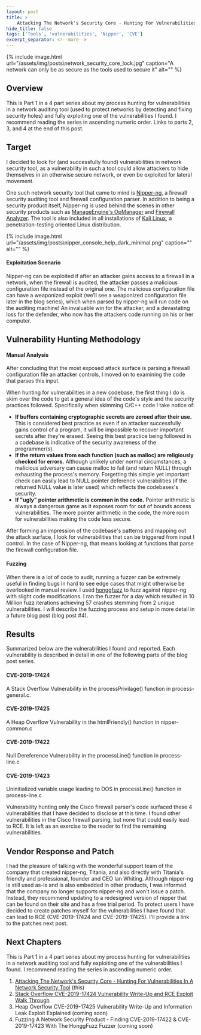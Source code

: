 ```yaml
---
layout: post
title: >
    Attacking The Network's Security Core - Hunting For Vulnerabilities In A Network Security Tool
hide_title: false
tags: ['Tools', 'vulnerabilities', 'Nipper', 'CVE']
excerpt_separator: <!--more-->
---
```


{% include image.html url="/assets/img/posts\network_security_core_lock.jpg" caption="A network can only be as secure as the tools used to secure it" alt="" %}
## Overview 
This is Part 1 in a 4 part series about my process hunting for vulnerabilities in a network auditing tool \(used to protect networks by detecting and fixing security holes\) and fully exploiting one of the vulnerabilities I found. I recommend reading the series in ascending numeric order. Links to parts 2, 3, and 4 at the end of this post.
## Target
I decided to look for \(and successfully found\) vulnerabilities in network security tool, as a vulnerability in such a tool could allow attackers to hide themselves in an otherwise secure network, or even be exploited for lateral movement.

One such network security tool that came to mind is [Nipper\-ng](https://code.google.com/archive/p/nipper-ng/), a firewall security auditing tool and firewall configuration parser. In addition to being a security product itself, Nipper\-ng is used behind the scenes in other security products such as [ManageEngine's OpManager](https://www.manageengine.com/network-monitoring/) and [Firewall Analyzer](https://www.manageengine.com/products/firewall/). The tool is also included in all installations of [Kali Linux](https://tools.kali.org/reporting-tools/nipper-ng), a penetration\-testing oriented Linux distribution.

{% include image.html url="/assets/img/posts\nipper_console_help_dark_minimal.png" caption="" alt="" %}
#### Exploitation Scenario
Nipper\-ng can be exploited if after an attacker gains access to a firewall in a network, when the firewall is audited, the attacker passes a malicious configuration file instead of the original one. The malicious configuration file can have a weaponized exploit \(we’ll see a weaponized configuration file later in the blog series\), which when parsed by nipper\-ng will run code on the auditing machine\! An invaluable win for the attacker, and a devastating loss for the defender, who now has the attackers code running on his or her computer.
## Vulnerability Hunting Methodology
#### Manual Analysis
After concluding that the most exposed attack surface is parsing a firewall configuration file an attacker controls, I moved on to examining the code that parses this input.

When hunting for vulnerabilities in a new codebase, the first thing I do is skim over the code to get a general idea of the code's style and the security practices followed. Specifically when skimming C/C\+\+ code I take notice of:
* **If buffers containing cryptographic secrets are zeroed after their use.** This is considered best practice as even if an attacker successfully gains control of a program, it will be impossible to recover important secrets after they're erased. Seeing this best practice being followed in a codebase is indicative of the security awareness of the programmer\(s\).
* **If the return values from each function \(such as malloc\) are religiously checked for errors.** Although unlikely under normal circumstances, a malicious adversary can  cause malloc to fail \(and return NULL\) through exhausting the process's  memory. Forgetting this simple yet important check can easily lead to NULL pointer deference vulnerabilities \(if the returned NULL value is later used\) which reflects the codebases's security. 
* **If "ugly" pointer arithmetic is common in the code.** Pointer arithmetic is always a dangerous game as it exposes room for out of bounds access vulnerabilities. The more pointer arithmetic in the code, the more room for vulnerabilities making the code less secure. 


After forming an impression of the codebase's patterns and mapping out the attack surface, I look for vulnerabilities that can be triggered from input I control. In the case of Nipper\-ng, that means looking at functions that parse the firewall configuration file. 
#### Fuzzing
When there is a lot of code to audit, running a fuzzer can be extremely useful in finding bugs in hard to see edge cases that might otherwise be overlooked in manual review. I used [honggfuzz](https://github.com/google/honggfuzz) to fuzz against nipper\-ng with slight code modifications.  I ran the fuzzer for a day which resulted in 10 Million fuzz iterations achieving 57 crashes stemming from 2 unique vulnerabilities. I will describe the fuzzing process and setup in more detail in a future blog post \(blog post \#4\).
## Results
Summarized below are the vulnerabilities I found and reported. Each vulnerability is described in detail in one of the following parts of the blog post series.
#### CVE\-2019\-17424
A Stack Overflow Vulnerability in the processPrivilage\(\) function in process\-general.c.
#### CVE\-2019\-17425
A Heap Overflow Vulnerability in the htmlFriendly\(\) function in nipper\-common.c
#### CVE\-2019\-17422
Null Dereference Vulnerability in the processLine\(\) function in process\-line.c
#### CVE\-2019\-17423
Uninitialized variable usage leading to DOS in processLine\(\) function in process\-line.c

Vulnerability hunting only the Cisco firewall parser's code surfaced these 4 vulnerabilities that I have decided to disclose at this time. I found other vulnerabilities in the Cisco firewall parsing, but none that could easily lead to RCE. It is left as an exercise to the reader to find the remaining vulnerabilities.
## Vendor Response and Patch
I had the pleasure of talking with the wonderful support team of the company that created nipper\-ng, Titania, and also directly with Titania's friendly and professional, founder and CEO Ian Whiting. Although nipper\-ng is still used as\-is and is also embedded in other products, I was informed that the company no longer supports nipper\-ng and won't issue a patch. Instead, they recommend updating to a redesigned version of nipper that can be found on their site and has a free trial period.
To protect users I have decided to create patches myself for the vulnerabilities I have found that can lead to RCE \(CVE\-2019\-17424 and CVE\-2019\-17425\). I'll provide a link to the patches next post.
## Next Chapters
This is Part 1 in a 4 part series about my process hunting for  vulnerabilities in a network auditing tool and fully exploiting one of  the vulnerabilities I found. I recommend reading the series in ascending  numeric order.
1. [Attacking The Network's Security Core \- Hunting For Vulnerabilities In A Network Security Tool](https://blog.vastart.dev/2019/10/attacking-networks-security-core.html) \(this\)
2. [Stack Overflow CVE\-2019\-17424 Vulnerability Write\-Up and RCE Exploit Walk Through](https://blog.vastart.dev/2019/10/stack-overflow-cve-2019-17424.html)
3. Heap Overflow CVE\-2019\-17425 Vulnerability Write\-Up and Information Leak Exploit Explained \(coming soon\)
4. Fuzzing A Network Security Product \- Finding CVE\-2019\-17422 & CVE\-2019\-17423 With The HonggFuzz Fuzzer \(coming soon\)


